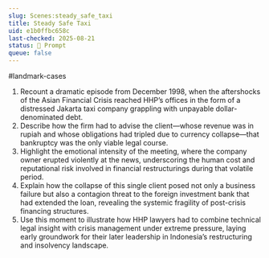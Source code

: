 ```yaml
---
slug: Scenes:steady_safe_taxi
title: Steady Safe Taxi
uid: e1b0ffbc658c
last-checked: 2025-08-21
status: 💬 Prompt
queue: false
---
```

#landmark-cases 
1. Recount a dramatic episode from December 1998, when the aftershocks of the Asian Financial Crisis reached HHP’s offices in the form of a distressed Jakarta taxi company grappling with unpayable dollar-denominated debt.
2. Describe how the firm had to advise the client—whose revenue was in rupiah and whose obligations had tripled due to currency collapse—that bankruptcy was the only viable legal course.
3. Highlight the emotional intensity of the meeting, where the company owner erupted violently at the news, underscoring the human cost and reputational risk involved in financial restructurings during that volatile period.
4. Explain how the collapse of this single client posed not only a business failure but also a contagion threat to the foreign investment bank that had extended the loan, revealing the systemic fragility of post-crisis financing structures.
5. Use this moment to illustrate how HHP lawyers had to combine technical legal insight with crisis management under extreme pressure, laying early groundwork for their later leadership in Indonesia’s restructuring and insolvency landscape.
